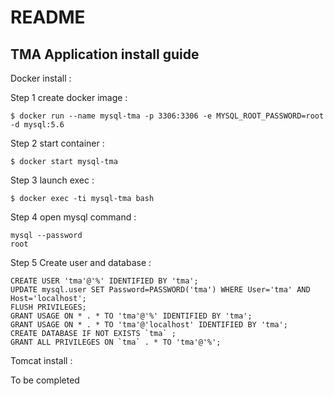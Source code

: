 # README
## TMA Application install guide

Docker install : 


Step 1 create docker image : 

	$ docker run --name mysql-tma -p 3306:3306 -e MYSQL_ROOT_PASSWORD=root -d mysql:5.6

Step 2 start container : 

	$ docker start mysql-tma

Step 3 launch exec : 

	$ docker exec -ti mysql-tma bash

Step 4 open mysql command : 
	
	mysql --password
	root

Step 5 Create user and database : 
	
	CREATE USER 'tma'@'%' IDENTIFIED BY 'tma';
	UPDATE mysql.user SET Password=PASSWORD('tma') WHERE User='tma' AND Host='localhost';
	FLUSH PRIVILEGES;
	GRANT USAGE ON * . * TO 'tma'@'%' IDENTIFIED BY 'tma';
	GRANT USAGE ON * . * TO 'tma'@'localhost' IDENTIFIED BY 'tma';
	CREATE DATABASE IF NOT EXISTS `tma` ;
	GRANT ALL PRIVILEGES ON `tma` . * TO 'tma'@'%';
	
Tomcat install : 

To be completed
